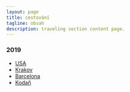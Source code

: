 ```yaml
---
layout: page
title: cestování
tagline: obsah
description: traveling section content page.
---
```


### 2019

- [USA](traveling_2019_USA.html)
- [Krakov](traveling_2019_Krakow.html)
- [Barcelona](traveling_2019_Barcelona.html)
- [Kodaň](traveling_2019_Kodan.html)
